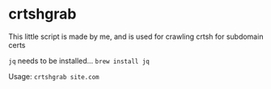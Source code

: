 # crtshgrab
This little script is made by me, and is used for crawling crtsh for subdomain certs

`jq` needs to be installed... `brew install jq`

Usage: `crtshgrab site.com`
